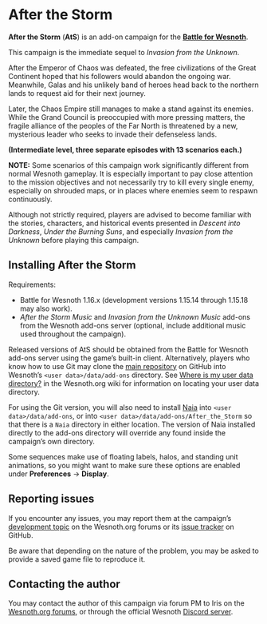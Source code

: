After the Storm
===============

**After the Storm** (**AtS**) is an add-on campaign for the
**[Battle for Wesnoth][1]**.

[1]: <https://www.wesnoth.org/>

This campaign is the immediate sequel to *Invasion from the Unknown*.

After the Emperor of Chaos was defeated, the free civilizations of the
Great Continent hoped that his followers would abandon the ongoing war.
Meanwhile, Galas and his unlikely band of heroes head back to the northern
lands to request aid for their next journey.

Later, the Chaos Empire still manages to make a stand against its enemies.
While the Grand Council is preoccupied with more pressing matters, the fragile
alliance of the peoples of the Far North is threatened by a new, mysterious
leader who seeks to invade their defenseless lands.

**(Intermediate level, three separate episodes with 13 scenarios each.)**

**NOTE:** Some scenarios of this campaign work significantly different from
normal Wesnoth gameplay. It is especially important to pay close attention to
the mission objectives and not necessarily try to kill every single enemy,
especially on shrouded maps, or in places where enemies seem to respawn
continuously.

Although not strictly required, players are advised to become familiar with the
stories, characters, and historical events presented in *Descent into Darkness*,
*Under the Burning Suns*, and especially *Invasion from the Unknown* before
playing this campaign.


Installing After the Storm
--------------------------

Requirements:
 * Battle for Wesnoth 1.16.x (development versions 1.15.14 through 1.15.18 may
   also work).
 * *After the Storm Music* and *Invasion from the Unknown Music* add-ons from
   the Wesnoth add-ons server (optional, include additional music used
   throughout the campaign).

Released versions of AtS should be obtained from the Battle for Wesnoth add-ons
server using the game’s built-in client. Alternatively, players who know how to
use Git may clone the [main repository][2] on GitHub into Wesnoth’s
`<user data>/data/add-ons` directory. See [Where is my user data directory?][3]
in the Wesnoth.org wiki for information on locating your user data directory.

[2]: <https://github.com/project-ethea/After_the_Storm>
[3]: <https://wiki.wesnoth.org/EditingWesnoth#Where_is_my_user_data_directory.3F>

For using the Git version, you will also need to install [Naia][4] into
`<user data>/data/add-ons`, or into `<user data>/data/add-ons/After_the_Storm`
so that there is a `Naia` directory in either location. The version of Naia
installed directly to the add-ons directory will override any found inside the
campaign’s own directory.

[4]: <https://github.com/project-ethea/Naia>

Some sequences make use of floating labels, halos, and standing unit
animations, so you might want to make sure these options are enabled under
**Preferences** → **Display**.


Reporting issues
----------------

If you encounter any issues, you may report them at the campaign’s
[development topic][5] on the Wesnoth.org forums or its [issue tracker][6] on
GitHub.

[5]: <https://r.wesnoth.org/t32091>
[6]: <https://github.com/project-ethea/After_the_Storm/issues>

Be aware that depending on the nature of the problem, you may be asked to
provide a saved game file to reproduce it.


Contacting the author
---------------------

You may contact the author of this campaign via forum PM to Iris on the
[Wesnoth.org forums][7], or through the official Wesnoth [Discord server][8].

[7]: <https://forums.wesnoth.org/>
[8]: <https://discord.gg/battleforwesnoth>
